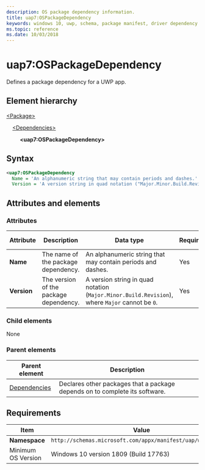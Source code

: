 ```yaml
---
description: OS package dependency information.
title: uap7:OSPackageDependency
keywords: windows 10, uwp, schema, package manifest, driver dependency
ms.topic: reference
ms.date: 10/03/2018
---
```


# uap7:OSPackageDependency

Defines a package dependency for a UWP app.

## Element hierarchy

[\<Package\>](element-package.md)

&nbsp;&nbsp;&nbsp;&nbsp;[\<Dependencies\>](element-dependencies.md)

&nbsp;&nbsp;&nbsp;&nbsp; &nbsp;&nbsp;&nbsp;&nbsp;**\<uap7:OSPackageDependency\>**

## Syntax

```xml
<uap7:OSPackageDependency
  Name = 'An alphanumeric string that may contain periods and dashes.'
  Version = 'A version string in quad notation ("Major.Minor.Build.Revision"), where "Major" cannot be "0".' />
```

## Attributes and elements

### Attributes

| Attribute | Description | Data type | Required | Default value |
|-|-|-|-|-|
| **Name** | The name of the package dependency. | An alphanumeric string that may contain periods and dashes. | Yes |  |
| **Version** | The version of the package dependency. | A version string in quad notation (`Major.Minor.Build.Revision`), where `Major` cannot be `0`. | Yes |  |

### Child elements

None

### Parent elements

| Parent element | Description |
|-|-|
| [Dependencies](element-dependencies.md) | Declares other packages that a package depends on to complete its software. |

## Requirements

| Item | Value |
|--|--|
| **Namespace** | `http://schemas.microsoft.com/appx/manifest/uap/windows10/7` |
| Minimum OS Version | Windows 10 version 1809 (Build 17763) |
